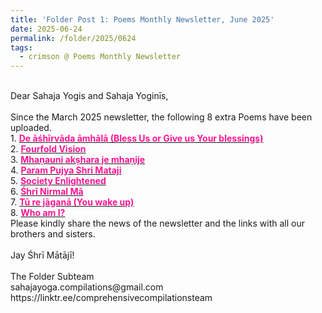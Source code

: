 ```yaml
---
title: 'Folder Post 1: Poems Monthly Newsletter, June 2025'
date: 2025-06-24
permalink: /folder/2025/0624
tags:
  - crimson @ Poems Monthly Newsletter
---
```


<p>
<br>
Dear Sahaja Yogis and Sahaja Yoginīs,<br>
<br>
Since the March 2025 newsletter, the following 8 extra Poems have been uploaded.<br>
1. <a href="https://seven-teams.github.io/folder/Poem-SK-1986-0400-SY(M)"> <font color="DeepPink"><b>De āśhīrvāda āmhālā (Bless Us or Give us Your blessings)</b></font></a><br>
2. <a href="https://seven-teams.github.io/folder/2010-WL-Realizations-Fourfold-Vision"> <font color="DeepPink"><b>Fourfold Vision</b></font></a><br>
3. <a href="https://seven-teams.github.io/folder/Poem-KM-1986-0400-SY(M)"> <font color="DeepPink"><b>Mhaṇauni akṣhara je mhaṇije</b></font></a><br>
4. <a href="https://seven-teams.github.io/folder/Poem-SS-1985-0801-SY(M)"> <font color="DeepPink"><b>Param Pujya Shri Mataji</b></font></a><br>
5. <a href="https://seven-teams.github.io/folder/2009-WL-B2-Society-enlightened"> <font color="DeepPink"><b>Society Enlightened</b></font></a><br>
6. <a href="https://seven-teams.github.io/folder/Poem-SG-1986-0400-SY(M)"> <font color="DeepPink"><b>Śhrī Nirmal Mā</b></font></a><br>
7. <a href="https://seven-teams.github.io/folder//Poem-MMN-1986-0400-SY(M)"> <font color="DeepPink"><b>Tū re jāganā (You wake up)</b></font></a><br>
8. <a href="https://seven-teams.github.io/folder/2009-WL-B1-Who-am-I"> <font color="DeepPink"><b>Who am I?</b></font></a><br>
Please kindly share the news of the newsletter and the links with all our brothers and sisters.<br>
<br>
Jay Śhrī Mātājī!<br>
<br>
The Folder Subteam<br>
sahajayoga.compilations@gmail.com<br>
https://linktr.ee/comprehensivecompilationsteam<br>
</p>